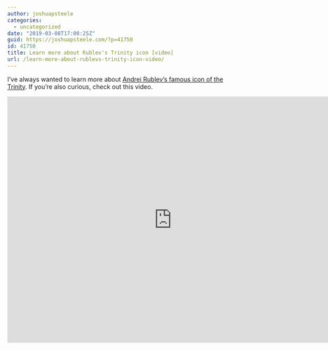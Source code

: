 ```yaml
---
author: joshuapsteele
categories:
  - uncategorized
date: "2019-03-08T17:00:25Z"
guid: https://joshuapsteele.com/?p=41750
id: 41750
title: Learn more about Rublev's Trinity icon [video]
url: /learn-more-about-rublevs-trinity-icon-video/
---
```


I’ve always wanted to learn more about [Andrei Rublev’s famous icon of the Trinity](https://en.wikipedia.org/wiki/Trinity_(Andrei_Rublev)). If you’re also curious, check out this video.

<iframe allow="accelerometer; autoplay; clipboard-write; encrypted-media; gyroscope; picture-in-picture" allowfullscreen="" frameborder="0" height="563" loading="lazy" src="https://www.youtube.com/embed/1hEBSu4Xh1w?feature=oembed" title="The icon of Trinity-Andrei Roublev Episode 1" width="750"></iframe>